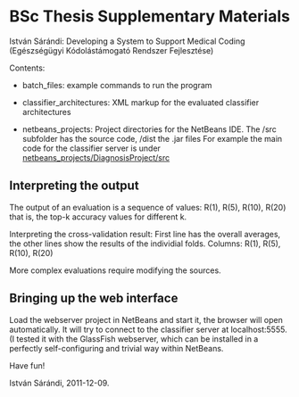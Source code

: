 # BSc Thesis Supplementary Materials

István Sárándi: Developing a System to Support Medical Coding (Egészségügyi Kódolástámogató Rendszer Fejlesztése)

Contents:

- batch_files:
	example commands to run the program

- classifier_architectures:
	XML markup for the evaluated classifier architectures

- netbeans_projects:
	Project directories for the NetBeans IDE. The /src subfolder has the source code, /dist the .jar files
	For example the main code for the classifier server is under [netbeans_projects/DiagnosisProject/src](https://github.com/isarandi/medical_coding_thesis/tree/master/netbeans_projects/DiagnosisProject/src)

## Interpreting the output

The output of an evaluation is a sequence of values: R(1), R(5), R(10), R(20)
that is, the top-k accuracy values for different k.

Interpreting the cross-validation result:
First line has the overall averages, the other lines show the results of the individial folds.
Columns: R(1), R(5), R(10), R(20)

More complex evaluations require modifying the sources.

## Bringing up the web interface

Load the webserver project in NetBeans and start it, the browser will open automatically.
It will try to connect to the classifier server at localhost:5555.
(I tested it with the GlassFish webserver, which can be installed in a perfectly self-configuring and trivial way within NetBeans.

Have fun!

István Sárándi, 2011-12-09.
